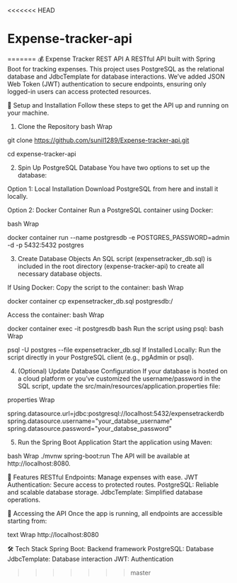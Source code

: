 <<<<<<< HEAD
# Expense-tracker-api
=======
💰 Expense Tracker REST API
A RESTful API built with Spring Boot for tracking expenses. This project uses PostgreSQL as the relational database and JdbcTemplate for database interactions.
We’ve added JSON Web Token (JWT) authentication to secure endpoints, ensuring only logged-in users can access protected resources.


🚀 Setup and Installation
Follow these steps to get the API up and running on your machine.

1. Clone the Repository
bash
Wrap

git clone https://github.com/sunil1289/Expense-tracker-api.git

cd expense-tracker-api


2. Spin Up PostgreSQL Database
You have two options to set up the database:



Option 1: Local Installation
Download PostgreSQL from here and install it locally.



Option 2: Docker Container
Run a PostgreSQL container using Docker:


bash
Wrap

docker container run --name postgresdb -e POSTGRES_PASSWORD=admin -d -p 5432:5432 postgres



3. Create Database Objects
An SQL script (expensetracker_db.sql) is included in the root directory (expense-tracker-api) to create all necessary database objects.

If Using Docker:
Copy the script to the container:
bash
Wrap



docker container cp expensetracker_db.sql postgresdb:/

Access the container:
bash
Wrap



docker container exec -it postgresdb bash
Run the script using psql:
bash
Wrap



psql -U postgres --file expensetracker_db.sql
If Installed Locally:
Run the script directly in your PostgreSQL client (e.g., pgAdmin or psql).



4. (Optional) Update Database Configuration
If your database is hosted on a cloud platform or you’ve customized the username/password in the SQL script,
 update the src/main/resources/application.properties file:

properties
Wrap


spring.datasource.url=jdbc:postgresql://localhost:5432/expensetrackerdb
spring.datasource.username="your_databse_username"
spring.datasource.password="your_databse_password"


5. Run the Spring Boot Application
Start the application using Maven:

bash
Wrap
./mvnw spring-boot:run
The API will be available at http://localhost:8080.



🌟 Features
RESTful Endpoints: Manage expenses with ease.
JWT Authentication: Secure access to protected routes.
PostgreSQL: Reliable and scalable database storage.
JdbcTemplate: Simplified database operations.


📡 Accessing the API
Once the app is running, all endpoints are accessible starting from:

text
Wrap
http://localhost:8080


🛠️ Tech Stack
Spring Boot: Backend framework
PostgreSQL: Database
JdbcTemplate: Database interaction
JWT: Authentication
>>>>>>> master
